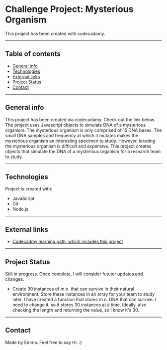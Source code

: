 # Challenge Project: Mysterious Organism
This project has been created with codecadamy. 

--- 

## Table of contents
* [General info](#general-info)
* [Technologies](#technologies)
* [External links](#External-links)
* [Project Status](#Project-Status)
* [Contact](#Contact)

---

## General info
This project has been created via codecadamy. Check out the link below.
The project uses Javascript objects to simulate DNA of a mysterious organism. The mysterious organism is only comprised of 15 DNA bases. The small DNA samples and frequency at which it mutates makes the mysterious organism an interesting specimen to study. However, locating the mysterious organism is difficult and expensive. This project creates objects that simulate the DNA of a mysterious organism for a research team to study.
	  
---    
    
## Technologies
Project is created with:
* JavaScript
* Git
* Node.js
	
---  
  
## External links
  * [Codecadmy learning path, which includes this project](https://www.codecademy.com/learn/paths/full-stack-engineer-career-path)

---

## Project Status
Still in progress. Once complete, I will consider fututer updates and changes. 
* Create 30 instances of m.o. that can survive in their natural environment. Store these instances in an array for your team to study later.
	I have created a function that stores m.o. DNA that can survive. I need to change it, so it stores 30 instances at a time. 
	Ideally, also checking the length and returning the value, so I know it's 30. 

---

## Contact
Made by Emma. Feel free to say Hi. :)
